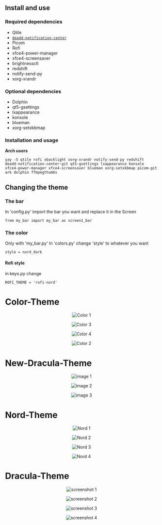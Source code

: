 ## Install and use
### Required dependencies

- Qtile
- [`deadd-notification-center`](https://github.com/phuhl/linux_notification_center)
- Picom
- Rofi
- xfce4-power-manager
- xfce4-screensaver
- brightnessctl
- redshift
- notify-send-py
- xorg-xrandr

### Optional dependencies

- Dolphin
- qt5-gsettings
- lxappearance
- konsole
- blueman
- xorg-setxkbmap

### Installation and usage

<b>Arch users</b>

    yay -S qtile rofi xbacklight xorg-xrandr notify-send-py redshift deadd-notification-center-git qt5-gsettings lxappearance konsole xfce4-power-manager xfce4-screensaver blueman xorg-setxkbmap picom-git ark dolphin ffmpegthumbs

## Changing the theme

### The bar

In 'config.py' import the bar you want and replace it in the Screen  

	from my_bar import my_bar as screen1_bar

### The color

Only with 'my_bar.py' In 'colors.py' change 'style' to whatever you want

	style = nord_dark

#### Rofi style

in keys.py change

    ROFI_THEME = 'rofi-nord'

# Color-Theme

<p align='center'>
	<img alt='Color 1' src='https://github.com/AhmedSaadi0/Qtile-Dracula/blob/master/screenshots/c-1.png'/>
</p>
<p align='center'>
	<img alt='Color 3' src='https://github.com/AhmedSaadi0/Qtile-Dracula/blob/master/screenshots/c-3.png'/>
</p>
<p align='center'>
	<img alt='Color 4' src='https://github.com/AhmedSaadi0/Qtile-Dracula/blob/master/screenshots/c-4.png'/>
</p>
<p align='center'>
	<img alt='Color 2' src='https://github.com/AhmedSaadi0/Qtile-Dracula/blob/master/screenshots/c-2.png'/>
</p>

# New-Dracula-Theme

<p align='center'>
	<img alt='image 1' src='https://github.com/AhmedSaadi0/Qtile-Dracula/blob/master/screenshots/Screenshot_20220406_020851.png'/>
</p>
<p align='center'>
	<img alt='image 2' src='https://github.com/AhmedSaadi0/Qtile-Dracula/blob/master/screenshots/Screenshot_20220406_021757.png'/>
</p>
<p align='center'>
	<img alt='image 3' src='https://github.com/AhmedSaadi0/Qtile-Dracula/blob/master/screenshots/Screenshot_20220406_022852.png'/>
</p>

# Nord-Theme

<p align='center'>
	<img alt='Nord 1' src='https://github.com/AhmedSaadi0/Qtile-Dracula/blob/master/screenshots/nord-1.png'/>
</p>
<p align='center'>
	<img alt='Nord 2' src='https://github.com/AhmedSaadi0/Qtile-Dracula/blob/master/screenshots/nord-2.png'/>
</p>
<p align='center'>
	<img alt='Nord 3' src='https://github.com/AhmedSaadi0/Qtile-Dracula/blob/master/screenshots/nord-3.png'/>
</p>
<p align='center'>
	<img alt='Nord 4' src='https://github.com/AhmedSaadi0/Qtile-Dracula/blob/master/screenshots/nord-4.png'/>
</p>

# Dracula-Theme

<p align='center'>
	<img alt='screenshot 1' src='https://github.com/AhmedSaadi0/Qtile-Dracula/blob/master/screenshots/1.png'/>
</p>
<p align='center'>
	<img alt='screenshot 2' src='https://github.com/AhmedSaadi0/Qtile-Dracula/blob/master/screenshots/2.png'/>
</p>
<p align='center'>
	<img alt='screenshot 3' src='https://github.com/AhmedSaadi0/Qtile-Dracula/blob/master/screenshots/3.png'/>
</p>
<p align='center'>
	<img alt='screenshot 4' src='https://github.com/AhmedSaadi0/Qtile-Dracula/blob/master/screenshots/4.png'/>
</p>
